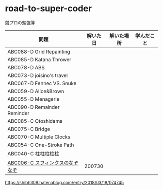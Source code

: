 # road-to-super-coder
競プロの勉強簿


| 問題 | 解いた日 | 解いた場所 | 学んだこと |
|----|----|----|----|
|ABC088-D Grid Repainting | | | |
|ABC085-D Katana Thrower | | | |
|ABC078-D ABS | | | |
|ABC073-D joisino's travel | | | |
|ABC067-D Fennec VS. Snuke | | | |
|ABC059-D Alice&Brown | | | |
|ABC055-D Menagerie | | | |
|ABC090-D Remainder Reminder | | | |
|ABC085-C Otoshidama | | | |
|ABC075-C Bridge | | | |
|ABC070-C Multiple Clocks | | | |
|ABC054-C One-Stroke Path | | | |
|ABC040-C 柱柱柱柱柱 | | | |
|[ABC006-C スフィンクスのなぞなぞ](https://beta.atcoder.jp/contests/abc006/tasks/abc006_3) | 200730 |  | |

https://shibh308.hatenablog.com/entry/2018/03/18/074745
